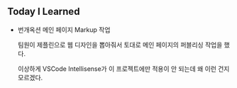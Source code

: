 ## Today I Learned

- 번개옥션 메인 페이지 Markup 작업

  팀원이 제플린으로 웹 디자인을 뽑아줘서 토대로 메인 페이지의 퍼블리싱 작업을 했다.

  이상하게 VSCode Intellisense가 이 프로젝트에만 적용이 안 되는데 왜 이런 건지 모르겠다.

  